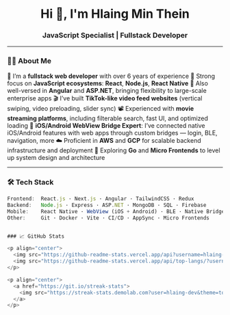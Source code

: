 <h1 align="center">Hi 👋, I'm Hlaing Min Thein</h1>
<h3 align="center">JavaScript Specialist | Fullstack Developer</h3>

---

### 👨‍💻 About Me

  🧠 I’m a **fullstack web developer** with over 6 years of experience
  💪 Strong focus on **JavaScript ecosystems**: **React**, **Node.js**, **React Native**
  🧩 Also well-versed in **Angular** and **ASP.NET**, bringing flexibility to large-scale enterprise apps
  🎬 I’ve built **TikTok-like video feed websites** (vertical swiping, video preloading, slider sync)
  📽️ Experienced with **movie streaming platforms**, including filterable search, fast UI, and optimized loading
  📱 **iOS/Android WebView Bridge Expert**: I’ve connected native iOS/Android features with web apps through custom bridges — login, BLE, navigation, more
  ☁️ Proficient in **AWS** and **GCP** for scalable backend infrastructure and deployment
  🔬 Exploring **Go** and **Micro Frontends** to level up system design and architecture

---

### 🛠️ Tech Stack

```js
Frontend:  React.js · Next.js · Angular · TailwindCSS · Redux  
Backend:   Node.js · Express · ASP.NET · MongoDB · SQL · Firebase  
Mobile:    React Native · WebView (iOS + Android) · BLE · Native Bridge Integration  
Other:     Git · Docker · Vite · CI/CD · AppSync · Micro Frontends


### 📈 GitHub Stats

<p align="center">
  <img src="https://github-readme-stats.vercel.app/api?username=hlaing-dev&show_icons=true&theme=tokyonight" height="160" />
  <img src="https://github-readme-stats.vercel.app/api/top-langs/?username=hlaing-dev&layout=compact&theme=tokyonight" height="160" />
</p>

<p align="center">
  <a href="https://git.io/streak-stats">
    <img src="https://streak-stats.demolab.com?user=hlaing-dev&theme=tokyonight" alt="GitHub Streak" />
  </a>
</p>

